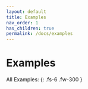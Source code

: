 ```yaml
---
layout: default
title: Examples
nav_order: 1
has_children: true
permalink: /docs/examples
---
```


# Examples

All Examples:
{: .fs-6 .fw-300 }